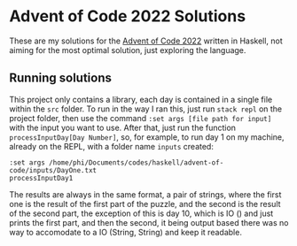 # Advent of Code 2022 Solutions

These are my solutions for the [Advent of Code 2022](https://adventofcode.com/2022) written in Haskell, not aiming for the most optimal solution, just exploring the language.

## Running solutions
This project only contains a library, each day is contained in a single file within the `src` folder. To run in the way I ran this, just run `stack repl` on the project folder, then use the command `:set args [file path for input]` with the input you want to use. After that, just run the function `processInputDay[Day Number]`, so, for example, to run day 1 on my machine, already on the REPL, with a folder name `inputs` created:
```
:set args /home/phi/Documents/codes/haskell/advent-of-code/inputs/DayOne.txt
processInputDay1
```
The results are always in the same format, a pair of strings, where the first one is the result of the first part of the puzzle, and the second is the result of the second part, the exception of this is day 10, which is IO () and just prints the first part, and then the second, it being output based there was no way to accomodate to a IO (String, String) and keep it readable.
